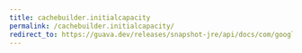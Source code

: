 ```yaml
---
title: cachebuilder.initialcapacity
permalink: /cachebuilder.initialcapacity/
redirect_to: https://guava.dev/releases/snapshot-jre/api/docs/com/google/common/cache/CacheBuilder.html#initialCapacity-int-
---
```

